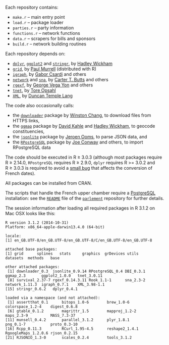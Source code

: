 Each repository contains:

- `make.r` – main entry point
- `load.r` – package loader
- `parties.r` – party information
- `functions.r` – network functions
- `data.r` – scrapers for bills and sponsors
- `build.r` – network building routines

Each repository depends on:

- [`dplyr`](https://github.com/hadley/dplyr), 
[`ggplot2`](https://github.com/hadley/ggplot2) and 
[`stringr`](https://github.com/hadley/stringr), 
by [Hadley Wickham](https://github.com/hadley)
- [`grid`](https://www.stat.auckland.ac.nz/~paul/grid/grid.html), 
by [Paul Murrell](https://www.stat.auckland.ac.nz/~paul/) (distributed with R)
- [`igraph`](https://github.com/igraph/igraph), 
by [Gabor Csardi](https://github.com/gaborcsardi) and others
- [`network`](http://cran.r-project.org/web/packages/network/) and 
[`sna`](http://cran.r-project.org/web/packages/sna/), 
by [Carter T. Butts](http://erzuli.ss.uci.edu/~buttsc/) and others
- [`rgexf`](http://bitbucket.org/gvegayon/rgexf), 
by [George Vega Yon](http://bitbucket.org/gvegayon/) and others
- [`tnet`](http://cran.r-project.org/web/packages/tnet/), 
by [Tore Opsahl](http://toreopsahl.com/)
- [`XML`](http://cran.r-project.org/web/packages/XML/), 
by [Duncan Temple Lang](http://www.stat.ucdavis.edu/~duncan/)

The code also occasionally calls:

- the [`downloader`](https://github.com/wch/downloader) package by [Winston Chang](github.com/wch), to download files from HTTPS links, 
- the [`ggmap`](https://github.com/dkahle/ggmap) package by [David Kahle](https://github.com/dkahle) and [Hadley Wickham](https://github.com/hadley), to geocode constituencies,
- the [`jsonlite`](https://github.com/jeroenooms/jsonlite) package by [Jeroen Ooms](https://github.com/jeroenooms), to parse JSON data, and 
- the [`RPostgreSQL`](http://cran.r-project.org/web/packages/RPostgreSQL/) package by [Joe Conway](http://www.joeconway.com/) and others, to import RPostgreSQL data

The code should be executed in R ≥ 3.0.3 (although most packages require R ≥ 2.14.0, `RPostgreSQL` requires R ≥ 2.9.0, `dplyr` requires R >= 3.0.2 and R ≥ 3.0.3 is required to avoid a [small bug](https://github.com/hadley/lubridate/issues/194) that affects the conversion of French dates).

All packages can be installed from CRAN.

The scripts that handle the French upper chamber require a [PostgreSQL](https://www.postgresql.org/) installation: see the [`README`](https://github.com/briatte/parlement/blob/master/README.md) file of the [`parlement`](https://github.com/briatte/parlement) repository for further details.

The session information after loading all required packages in R 3.1.2 on Mac OSX looks like this:

```
R version 3.1.2 (2014-10-31)
Platform: x86_64-apple-darwin13.4.0 (64-bit)

locale:
[1] en_GB.UTF-8/en_GB.UTF-8/en_GB.UTF-8/C/en_GB.UTF-8/en_GB.UTF-8

attached base packages:
[1] grid      splines   stats     graphics  grDevices utils     datasets  methods   base     

other attached packages:
 [1] downloader_0.3  jsonlite_0.9.14 RPostgreSQL_0.4 DBI_0.3.1       ggmap_2.3       ggplot2_1.0.0   tnet_3.0.11    
 [8] survival_2.37-7 rgexf_0.14.3.11 Rook_1.1-1      sna_2.3-2       network_1.11.3  igraph_0.7.1    XML_3.98-1.1   
[15] stringr_0.6.2   dplyr_0.4.1    

loaded via a namespace (and not attached):
 [1] assertthat_0.1      bitops_1.0-6        brew_1.0-6          colorspace_1.2-4    digest_0.6.8       
 [6] gtable_0.1.2        magrittr_1.5        mapproj_1.2-2       maps_2.3-9          MASS_7.3-37        
[11] munsell_0.4.2       parallel_3.1.2      plyr_1.8.1          png_0.1-7           proto_0.3-10       
[16] Rcpp_0.11.3         RCurl_1.95-4.5      reshape2_1.4.1      RgoogleMaps_1.2.0.6 rjson_0.2.15       
[21] RJSONIO_1.3-0       scales_0.2.4        tools_3.1.2        
```
